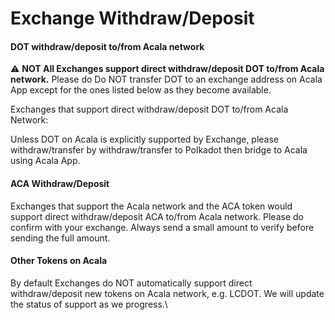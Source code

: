 # Exchange Withdraw/Deposit

#### DOT **withdraw/deposit to/from Acala network** <a href="#dot-withdrawdeposit" id="dot-withdrawdeposit"></a>

⚠️ **NOT All Exchanges support direct withdraw/deposit DOT to/from Acala network.** Please do Do NOT transfer DOT to an exchange address on Acala App except for the ones listed below as they become available.

Exchanges that support direct withdraw/deposit DOT to/from Acala Network:



Unless DOT on Acala is explicitly supported by Exchange, please withdraw/transfer by withdraw/transfer to Polkadot then bridge to Acala using Acala App.

#### ACA Withdraw/Deposit <a href="#aca-withdrawdeposit" id="aca-withdrawdeposit"></a>

Exchanges that support the Acala network and the ACA token would support direct withdraw/deposit ACA to/from Acala network. Please do confirm with your exchange. Always send a small amount to verify before sending the full amount.

#### Other Tokens on Acala <a href="#other-tokens-on-acala" id="other-tokens-on-acala"></a>

By default Exchanges do NOT automatically support direct withdraw/deposit new tokens on Acala network, e.g. LCDOT. We will update the status of support as we progress.\
